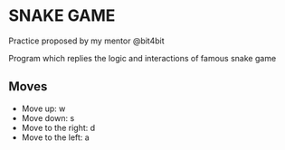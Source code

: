 # SNAKE GAME
Practice proposed by my mentor @bit4bit

Program which replies the logic and interactions of famous snake game

## Moves
- Move up:  w
- Move down: s
- Move to the right: d
- Move to the left: a
